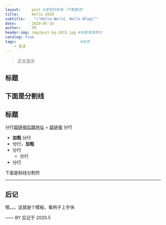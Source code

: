 ```yaml
---
layout:     post #使用的布局（不需要改）
title:      Hello 2020
subtitle:    "\"Hello World, Hello Blog\""
date:       2020-05-16
author:     YM
header-img: img/post-bg-2015.jpg #标题背景照片
catalog: true
tags:                             #标签
    - 生活 
---
```


> 正文显示


## 标题

下面是分割线
---

## 标题


分行[超链接后跟地址](https://pages.github.com/) + [超链接](http://jekyllrb.com/) 分行

* **加粗** 分行
* 分行，**加粗**
* 分行
	* 分行 
* 分行

下面是斜线分割符
 
---

## 后记

嗯。。。这就是个模板，看例子上手快

—— BY 后记于 2020.5


